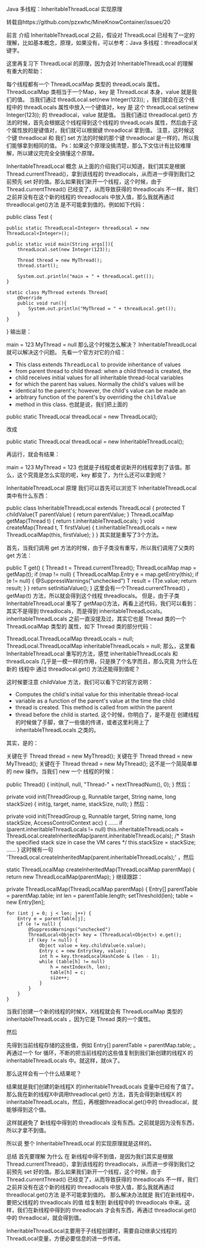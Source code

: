 Java 多线程：InheritableThreadLocal 实现原理

转载自https://github.com/pzxwhc/MineKnowContainer/issues/20

前言
介绍 InheritableThreadLocal 之前，假设对 ThreadLocal 已经有了一定的理解，比如基本概念，原理，如果没有，可以参考：Java 多线程：threadlocal关键字。

这里再复习下 ThreadLocal 的原理，因为会对 InheritableThreadLocal 的理解 有重大的帮助：

每个线程都有一个 ThreadLocalMap 类型的 threadLocals 属性。
ThreadLocalMap 类相当于一个Map，key 是 ThreadLocal 本身，value 就是我们的值。
当我们通过 threadLocal.set(new Integer(123)); ，我们就会在这个线程中的 threadLocals 属性中放入一个键值对，key 是 这个 threadLocal.set(new Integer(123)); 的 threadlocal，value 就是值。
当我们通过 threadlocal.get() 方法的时候，首先会根据这个线程得到这个线程的 threadLocals 属性，然后由于这个属性放的是键值对，我们就可以根据键 threadlocal 拿到值。 注意，这时候这个键 threadlocal 和 我们 set 方法的时候的那个键 threadlocal 是一样的，所以我们能够拿到相同的值。
Ps：如果这个原理没搞清楚，那么下文估计有比较难理解，所以建议完完全全搞懂这个原理。

InheritableThreadLocal 概念
从上面的介绍我们可以知道，我们其实是根据 Thread.currentThread()，拿到该线程的 threadlocals，从而进一步得到我们之前预先 set 好的值。那么如果我们新开一个线程，这个时候，由于 Thread.currentThread() 已经变了，从而导致获得的 threadlocals 不一样，我们之前并没有在这个新的线程的 threadlocals 中放入值，那么我就再通过 threadlocal.get()方法 是不可能拿到值的。例如如下代码：

public class Test {
 
    public static ThreadLocal<Integer> threadLocal = new ThreadLocal<Integer>();
 
    public static void main(String args[]){
        threadLocal.set(new Integer(123));
 
        Thread thread = new MyThread();
        thread.start();
 
        System.out.println("main = " + threadLocal.get());
    }
 
    static class MyThread extends Thread{
        @Override
        public void run(){
            System.out.println("MyThread = " + threadLocal.get());
        }
    }
}
输出是：

main = 123
MyThread = null
那么这个时候怎么解决？ InheritableThreadLocal 就可以解决这个问题。 先看一个官方对它的介绍：

 * This class extends <tt>ThreadLocal</tt> to provide inheritance of values
 * from parent thread to child thread: when a child thread is created, the
 * child receives initial values for all inheritable thread-local variables
 * for which the parent has values.  Normally the child's values will be
 * identical to the parent's; however, the child's value can be made an
 * arbitrary function of the parent's by overriding the <tt>childValue</tt>
 * method in this class.
也就是说，我们把上面的

public static ThreadLocal<Integer> threadLocal = new ThreadLocal<Integer>();

改成

public static ThreadLocal<Integer> threadLocal = new InheritableThreadLocal<Integer>();

再运行，就会有结果：

main = 123
MyThread = 123
也就是子线程或者说新开的线程拿到了该值。那么，这个究竟是怎么实现的呢，key 都变了，为什么还可以拿到呢？

InheritableThreadLocal 原理
我们可以首先可以浏览下 InheritableThreadLocal 类中有什么东西：

public class InheritableThreadLocal<T> extends ThreadLocal<T> {
    protected T childValue(T parentValue) {
        return parentValue;
    }
    ThreadLocalMap getMap(Thread t) {
       return t.inheritableThreadLocals;
    }
    void createMap(Thread t, T firstValue) {
        t.inheritableThreadLocals = new ThreadLocalMap(this, firstValue);
    }
}
其实就是重写了3个方法。

首先，当我们调用 get 方法的时候，由于子类没有重写，所以我们调用了父类的 get 方法：

public T get() {
    Thread t = Thread.currentThread();
    ThreadLocalMap map = getMap(t);
    if (map != null) {
        ThreadLocalMap.Entry e = map.getEntry(this);
        if (e != null) {
            @SuppressWarnings("unchecked")
            T result = (T)e.value;
            return result;
        }
    }
    return setInitialValue();
}
这里会有一个Thread.currentThread() ， getMap(t) 方法，所以就会得到这个线程 threadlocals。 但是，由于子类 InheritableThreadLocal 重写了 getMap()方法，再看上述代码，我们可以看到：
其实不是得到 threadlocals，而是得到 inheritableThreadLocals。 inheritableThreadLocals 之前一直没提及过，其实它也是 Thread 类的一个 ThreadLocalMap 类型的 属性，如下 Thread 类的部分代码：

ThreadLocal.ThreadLocalMap threadLocals = null;
ThreadLocal.ThreadLocalMap inheritableThreadLocals = null;
那么，这里看 InheritableThreadLocal 重写的方法，感觉 inheritableThreadLocals 和 threadLocals 几乎是一模一样的作用，只是换了个名字而且，那么究竟 为什么在新的 线程中 通过 threadlocal.get() 方法还能得到值呢？

这时候要注意 childValue 方法，我们可以看下它的官方说明：

 * Computes the child's initial value for this inheritable thread-local
 * variable as a function of the parent's value at the time the child
 * thread is created.  This method is called from within the parent
 * thread before the child is started.
这个时候，你明白了，是不是在 创建线程的时候做了手脚，做了一些值的传递，或者这里利用上了 inheritableThreadLocals 之类的。

其实，是的：

关键在于 Thread thread = new MyThread();
关键在于 Thread thread = new MyThread();
关键在于 Thread thread = new MyThread();
这不是一个简简单单的 new 操作。当我们 new 一个 线程的时候：

public Thread() {
    init(null, null, "Thread-" + nextThreadNum(), 0);
}
然后：

private void init(ThreadGroup g, Runnable target, String name,
                      long stackSize) {
    init(g, target, name, stackSize, null);
}
然后：

private void init(ThreadGroup g, Runnable target, String name,
                      long stackSize, AccessControlContext acc) {
     ......
    if (parent.inheritableThreadLocals != null)
        this.inheritableThreadLocals =
            ThreadLocal.createInheritedMap(parent.inheritableThreadLocals);
        /* Stash the specified stack size in case the VM cares */
        this.stackSize = stackSize;
    ......
    }
这时候有一句 'ThreadLocal.createInheritedMap(parent.inheritableThreadLocals);' ，然后

static ThreadLocalMap createInheritedMap(ThreadLocalMap parentMap) {
    return new ThreadLocalMap(parentMap);
}
继续跟踪：

private ThreadLocalMap(ThreadLocalMap parentMap) {
    Entry[] parentTable = parentMap.table;
    int len = parentTable.length;
    setThreshold(len);
    table = new Entry[len];
 
    for (int j = 0; j < len; j++) {
        Entry e = parentTable[j];
        if (e != null) {
            @SuppressWarnings("unchecked")
            ThreadLocal<Object> key = (ThreadLocal<Object>) e.get();
            if (key != null) {
                Object value = key.childValue(e.value);
                Entry c = new Entry(key, value);
                int h = key.threadLocalHashCode & (len - 1);
                while (table[h] != null)
                    h = nextIndex(h, len);
                    table[h] = c;
                    size++;
                }
            }
        }
    }
当我们创建一个新的线程的时候X，X线程就会有 ThreadLocalMap 类型的 inheritableThreadLocals ，因为它是 Thread 类的一个属性。

然后

先得到当前线程存储的这些值，例如 Entry[] parentTable = parentMap.table; 。再通过一个 for 循环，不断的把当前线程的这些值复制到我们新创建的线程X 的inheritableThreadLocals 中。就这样，就ok了。

那么这样会有一个什么结果呢？

结果就是我们创建的新线程X 的inheritableThreadLocals 变量中已经有了值了。那么我在新的线程X中调用threadlocal.get() 方法，首先会得到新线程X 的 inheritableThreadLocals，然后，再根据threadlocal.get()中的 threadlocal，就能够得到这个值。

这样就避免了 新线程中得到的 threadlocals 没有东西。之前就是因为没有东西，所以才拿不到值。

所以说 整个 InheritableThreadLocal 的实现原理就是这样的。

总结
首先要理解 为什么 在 新线程中得不到值，是因为我们其实是根据 Thread.currentThread()，拿到该线程的 threadlocals，从而进一步得到我们之前预先 set 好的值。那么如果我们新开一个线程，这个时候，由于 Thread.currentThread() 已经变了，从而导致获得的 threadlocals 不一样，我们之前并没有在这个新的线程的 threadlocals 中放入值，那么我就再通过 threadlocal.get()方法 是不可能拿到值的。
那么解决办法就是 我们在新线程中，要把父线程的 threadlocals 的值 给复制到 新线程中的 threadlocals 中来。这样，我们在新线程中得到的 threadlocals 才会有东西，再通过 threadlocal.get() 中的 threadlocal，就会得到值。

InheritableThreadLocal主要用于子线程创建时，需要自动继承父线程的ThreadLocal变量，方便必要信息的进一步传递。